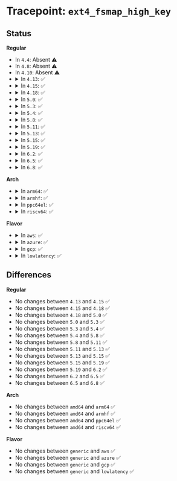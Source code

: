 # Tracepoint: <code>ext4_fsmap_high_key</code>

## Status
<b>Regular</b>
<ul>
<li>
In <code>4.4</code>: Absent ⚠️
</li>
<li>
In <code>4.8</code>: Absent ⚠️
</li>
<li>
In <code>4.10</code>: Absent ⚠️
</li>
<li>
<details>
<summary>In <code>4.13</code>: ✅</summary>

Event:

```c
struct trace_event_raw_ext4_fsmap_class {
    struct trace_entry ent;
    dev_t dev;
    dev_t keydev;
    u32 agno;
    u64 bno;
    u64 len;
    u64 owner;
    char __data[0];
};
```
Function:

```c
void trace_event_raw_event_ext4_fsmap_class(void *__data, struct super_block *sb, u32 keydev, u32 agno, u64 bno, u64 len, u64 owner);
```
</details>
</li>
<li>
<details>
<summary>In <code>4.15</code>: ✅</summary>

Event:

```c
struct trace_event_raw_ext4_fsmap_class {
    struct trace_entry ent;
    dev_t dev;
    dev_t keydev;
    u32 agno;
    u64 bno;
    u64 len;
    u64 owner;
    char __data[0];
};
```
Function:

```c
void trace_event_raw_event_ext4_fsmap_class(void *__data, struct super_block *sb, u32 keydev, u32 agno, u64 bno, u64 len, u64 owner);
```
</details>
</li>
<li>
<details>
<summary>In <code>4.18</code>: ✅</summary>

Event:

```c
struct trace_event_raw_ext4_fsmap_class {
    struct trace_entry ent;
    dev_t dev;
    dev_t keydev;
    u32 agno;
    u64 bno;
    u64 len;
    u64 owner;
    char __data[0];
};
```
Function:

```c
void trace_event_raw_event_ext4_fsmap_class(void *__data, struct super_block *sb, u32 keydev, u32 agno, u64 bno, u64 len, u64 owner);
```
</details>
</li>
<li>
<details>
<summary>In <code>5.0</code>: ✅</summary>

Event:

```c
struct trace_event_raw_ext4_fsmap_class {
    struct trace_entry ent;
    dev_t dev;
    dev_t keydev;
    u32 agno;
    u64 bno;
    u64 len;
    u64 owner;
    char __data[0];
};
```
Function:

```c
void trace_event_raw_event_ext4_fsmap_class(void *__data, struct super_block *sb, u32 keydev, u32 agno, u64 bno, u64 len, u64 owner);
```
</details>
</li>
<li>
<details>
<summary>In <code>5.3</code>: ✅</summary>

Event:

```c
struct trace_event_raw_ext4_fsmap_class {
    struct trace_entry ent;
    dev_t dev;
    dev_t keydev;
    u32 agno;
    u64 bno;
    u64 len;
    u64 owner;
    char __data[0];
};
```
Function:

```c
void trace_event_raw_event_ext4_fsmap_class(void *__data, struct super_block *sb, u32 keydev, u32 agno, u64 bno, u64 len, u64 owner);
```
</details>
</li>
<li>
<details>
<summary>In <code>5.4</code>: ✅</summary>

Event:

```c
struct trace_event_raw_ext4_fsmap_class {
    struct trace_entry ent;
    dev_t dev;
    dev_t keydev;
    u32 agno;
    u64 bno;
    u64 len;
    u64 owner;
    char __data[0];
};
```
Function:

```c
void trace_event_raw_event_ext4_fsmap_class(void *__data, struct super_block *sb, u32 keydev, u32 agno, u64 bno, u64 len, u64 owner);
```
</details>
</li>
<li>
<details>
<summary>In <code>5.8</code>: ✅</summary>

Event:

```c
struct trace_event_raw_ext4_fsmap_class {
    struct trace_entry ent;
    dev_t dev;
    dev_t keydev;
    u32 agno;
    u64 bno;
    u64 len;
    u64 owner;
    char __data[0];
};
```
Function:

```c
void trace_event_raw_event_ext4_fsmap_class(void *__data, struct super_block *sb, u32 keydev, u32 agno, u64 bno, u64 len, u64 owner);
```
</details>
</li>
<li>
<details>
<summary>In <code>5.11</code>: ✅</summary>

Event:

```c
struct trace_event_raw_ext4_fsmap_class {
    struct trace_entry ent;
    dev_t dev;
    dev_t keydev;
    u32 agno;
    u64 bno;
    u64 len;
    u64 owner;
    char __data[0];
};
```
Function:

```c
void trace_event_raw_event_ext4_fsmap_class(void *__data, struct super_block *sb, u32 keydev, u32 agno, u64 bno, u64 len, u64 owner);
```
</details>
</li>
<li>
<details>
<summary>In <code>5.13</code>: ✅</summary>

Event:

```c
struct trace_event_raw_ext4_fsmap_class {
    struct trace_entry ent;
    dev_t dev;
    dev_t keydev;
    u32 agno;
    u64 bno;
    u64 len;
    u64 owner;
    char __data[0];
};
```
Function:

```c
void trace_event_raw_event_ext4_fsmap_class(void *__data, struct super_block *sb, u32 keydev, u32 agno, u64 bno, u64 len, u64 owner);
```
</details>
</li>
<li>
<details>
<summary>In <code>5.15</code>: ✅</summary>

Event:

```c
struct trace_event_raw_ext4_fsmap_class {
    struct trace_entry ent;
    dev_t dev;
    dev_t keydev;
    u32 agno;
    u64 bno;
    u64 len;
    u64 owner;
    char __data[0];
};
```
Function:

```c
void trace_event_raw_event_ext4_fsmap_class(void *__data, struct super_block *sb, u32 keydev, u32 agno, u64 bno, u64 len, u64 owner);
```
</details>
</li>
<li>
<details>
<summary>In <code>5.19</code>: ✅</summary>

Event:

```c
struct trace_event_raw_ext4_fsmap_class {
    struct trace_entry ent;
    dev_t dev;
    dev_t keydev;
    u32 agno;
    u64 bno;
    u64 len;
    u64 owner;
    char __data[0];
};
```
Function:

```c
void trace_event_raw_event_ext4_fsmap_class(void *__data, struct super_block *sb, u32 keydev, u32 agno, u64 bno, u64 len, u64 owner);
```
</details>
</li>
<li>
<details>
<summary>In <code>6.2</code>: ✅</summary>

Event:

```c
struct trace_event_raw_ext4_fsmap_class {
    struct trace_entry ent;
    dev_t dev;
    dev_t keydev;
    u32 agno;
    u64 bno;
    u64 len;
    u64 owner;
    char __data[0];
};
```
Function:

```c
void trace_event_raw_event_ext4_fsmap_class(void *__data, struct super_block *sb, u32 keydev, u32 agno, u64 bno, u64 len, u64 owner);
```
</details>
</li>
<li>
<details>
<summary>In <code>6.5</code>: ✅</summary>

Event:

```c
struct trace_event_raw_ext4_fsmap_class {
    struct trace_entry ent;
    dev_t dev;
    dev_t keydev;
    u32 agno;
    u64 bno;
    u64 len;
    u64 owner;
    char __data[0];
};
```
Function:

```c
void trace_event_raw_event_ext4_fsmap_class(void *__data, struct super_block *sb, u32 keydev, u32 agno, u64 bno, u64 len, u64 owner);
```
</details>
</li>
<li>
<details>
<summary>In <code>6.8</code>: ✅</summary>

Event:

```c
struct trace_event_raw_ext4_fsmap_class {
    struct trace_entry ent;
    dev_t dev;
    dev_t keydev;
    u32 agno;
    u64 bno;
    u64 len;
    u64 owner;
    char __data[0];
};
```
Function:

```c
void trace_event_raw_event_ext4_fsmap_class(void *__data, struct super_block *sb, u32 keydev, u32 agno, u64 bno, u64 len, u64 owner);
```
</details>
</li>
</ul>
<b>Arch</b>
<ul>
<li>
<details>
<summary>In <code>arm64</code>: ✅</summary>

Event:

```c
struct trace_event_raw_ext4_fsmap_class {
    struct trace_entry ent;
    dev_t dev;
    dev_t keydev;
    u32 agno;
    u64 bno;
    u64 len;
    u64 owner;
    char __data[0];
};
```
Function:

```c
void trace_event_raw_event_ext4_fsmap_class(void *__data, struct super_block *sb, u32 keydev, u32 agno, u64 bno, u64 len, u64 owner);
```
</details>
</li>
<li>
<details>
<summary>In <code>armhf</code>: ✅</summary>

Event:

```c
struct trace_event_raw_ext4_fsmap_class {
    struct trace_entry ent;
    dev_t dev;
    dev_t keydev;
    u32 agno;
    u64 bno;
    u64 len;
    u64 owner;
    char __data[0];
};
```
Function:

```c
void trace_event_raw_event_ext4_fsmap_class(void *__data, struct super_block *sb, u32 keydev, u32 agno, u64 bno, u64 len, u64 owner);
```
</details>
</li>
<li>
<details>
<summary>In <code>ppc64el</code>: ✅</summary>

Event:

```c
struct trace_event_raw_ext4_fsmap_class {
    struct trace_entry ent;
    dev_t dev;
    dev_t keydev;
    u32 agno;
    u64 bno;
    u64 len;
    u64 owner;
    char __data[0];
};
```
Function:

```c
void trace_event_raw_event_ext4_fsmap_class(void *__data, struct super_block *sb, u32 keydev, u32 agno, u64 bno, u64 len, u64 owner);
```
</details>
</li>
<li>
<details>
<summary>In <code>riscv64</code>: ✅</summary>

Event:

```c
struct trace_event_raw_ext4_fsmap_class {
    struct trace_entry ent;
    dev_t dev;
    dev_t keydev;
    u32 agno;
    u64 bno;
    u64 len;
    u64 owner;
    char __data[0];
};
```
Function:

```c
void trace_event_raw_event_ext4_fsmap_class(void *__data, struct super_block *sb, u32 keydev, u32 agno, u64 bno, u64 len, u64 owner);
```
</details>
</li>
</ul>
<b>Flavor</b>
<ul>
<li>
<details>
<summary>In <code>aws</code>: ✅</summary>

Event:

```c
struct trace_event_raw_ext4_fsmap_class {
    struct trace_entry ent;
    dev_t dev;
    dev_t keydev;
    u32 agno;
    u64 bno;
    u64 len;
    u64 owner;
    char __data[0];
};
```
Function:

```c
void trace_event_raw_event_ext4_fsmap_class(void *__data, struct super_block *sb, u32 keydev, u32 agno, u64 bno, u64 len, u64 owner);
```
</details>
</li>
<li>
<details>
<summary>In <code>azure</code>: ✅</summary>

Event:

```c
struct trace_event_raw_ext4_fsmap_class {
    struct trace_entry ent;
    dev_t dev;
    dev_t keydev;
    u32 agno;
    u64 bno;
    u64 len;
    u64 owner;
    char __data[0];
};
```
Function:

```c
void trace_event_raw_event_ext4_fsmap_class(void *__data, struct super_block *sb, u32 keydev, u32 agno, u64 bno, u64 len, u64 owner);
```
</details>
</li>
<li>
<details>
<summary>In <code>gcp</code>: ✅</summary>

Event:

```c
struct trace_event_raw_ext4_fsmap_class {
    struct trace_entry ent;
    dev_t dev;
    dev_t keydev;
    u32 agno;
    u64 bno;
    u64 len;
    u64 owner;
    char __data[0];
};
```
Function:

```c
void trace_event_raw_event_ext4_fsmap_class(void *__data, struct super_block *sb, u32 keydev, u32 agno, u64 bno, u64 len, u64 owner);
```
</details>
</li>
<li>
<details>
<summary>In <code>lowlatency</code>: ✅</summary>

Event:

```c
struct trace_event_raw_ext4_fsmap_class {
    struct trace_entry ent;
    dev_t dev;
    dev_t keydev;
    u32 agno;
    u64 bno;
    u64 len;
    u64 owner;
    char __data[0];
};
```
Function:

```c
void trace_event_raw_event_ext4_fsmap_class(void *__data, struct super_block *sb, u32 keydev, u32 agno, u64 bno, u64 len, u64 owner);
```
</details>
</li>
</ul>

## Differences
<b>Regular</b>
<ul>
<li>
No changes between <code>4.13</code> and <code>4.15</code> ✅
</li>
<li>
No changes between <code>4.15</code> and <code>4.18</code> ✅
</li>
<li>
No changes between <code>4.18</code> and <code>5.0</code> ✅
</li>
<li>
No changes between <code>5.0</code> and <code>5.3</code> ✅
</li>
<li>
No changes between <code>5.3</code> and <code>5.4</code> ✅
</li>
<li>
No changes between <code>5.4</code> and <code>5.8</code> ✅
</li>
<li>
No changes between <code>5.8</code> and <code>5.11</code> ✅
</li>
<li>
No changes between <code>5.11</code> and <code>5.13</code> ✅
</li>
<li>
No changes between <code>5.13</code> and <code>5.15</code> ✅
</li>
<li>
No changes between <code>5.15</code> and <code>5.19</code> ✅
</li>
<li>
No changes between <code>5.19</code> and <code>6.2</code> ✅
</li>
<li>
No changes between <code>6.2</code> and <code>6.5</code> ✅
</li>
<li>
No changes between <code>6.5</code> and <code>6.8</code> ✅
</li>
</ul>
<b>Arch</b>
<ul>
<li>
No changes between <code>amd64</code> and <code>arm64</code> ✅
</li>
<li>
No changes between <code>amd64</code> and <code>armhf</code> ✅
</li>
<li>
No changes between <code>amd64</code> and <code>ppc64el</code> ✅
</li>
<li>
No changes between <code>amd64</code> and <code>riscv64</code> ✅
</li>
</ul>
<b>Flavor</b>
<ul>
<li>
No changes between <code>generic</code> and <code>aws</code> ✅
</li>
<li>
No changes between <code>generic</code> and <code>azure</code> ✅
</li>
<li>
No changes between <code>generic</code> and <code>gcp</code> ✅
</li>
<li>
No changes between <code>generic</code> and <code>lowlatency</code> ✅
</li>
</ul>
